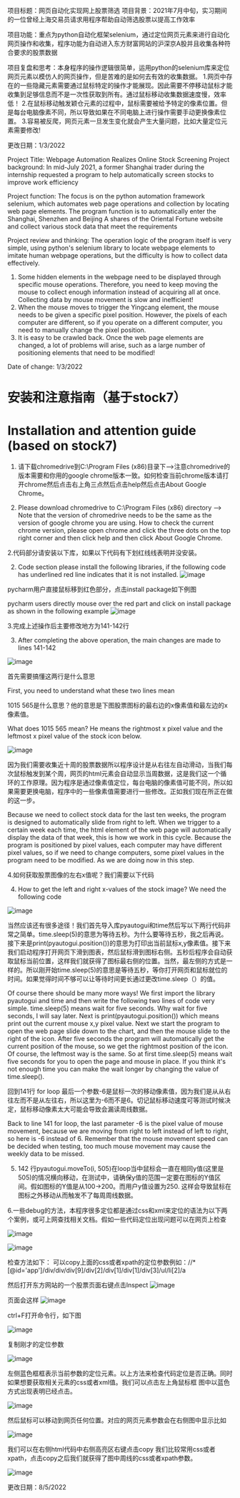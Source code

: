 项目标题：网页自动化实现网上股票筛选
项目背景：2021年7月中旬，实习期间的一位曾经上海交易员请求用程序帮助自动筛选股票以提高工作效率

项目功能：重点为python自动化框架selenium，通过定位网页元素来进行自动化网页操作和收集，程序功能为自动进入东方财富网站的沪深京A股并且收集各种符合要求的股票数据

项目复盘和思考：本身程序的操作逻辑很简单，运用python的selenium库来定位网页元素以模仿人的网页操作，但是苦难的是如何去有效的收集数据。
1.网页中存在的一些隐藏元素需要通过鼠标特定的操作才能展现。因此需要不停移动鼠标才能收集到足够信息而不是一次性获取到所有。通过鼠标移动收集数据速度慢，效率低！
2.在鼠标移动触发颖仓元素的过程中，鼠标需要被给予特定的像素位置。但是每台电脑像素不同，所以导致如果在不同电脑上进行操作需要手动更换像素位置。
3.容易被反爬，网页元素一旦发生变化就会产生大量问题，比如大量定位元素需要修改!

更改日期：1/3/2022

Project Title: Webpage Automation Realizes Online Stock Screening
Project background: In mid-July 2021, a former Shanghai trader during the internship requested a program to help automatically screen stocks to improve work efficiency

Project function: The focus is on the python automation framework selenium, which automates web page operations and collection by locating web page elements. The program function is to automatically enter the Shanghai, Shenzhen and Beijing A shares of the Oriental Fortune website and collect various stock data that meet the requirements

Project review and thinking: The operation logic of the program itself is very simple, using python's selenium library to locate webpage elements to imitate human webpage operations, but the difficulty is how to collect data effectively.
1. Some hidden elements in the webpage need to be displayed through specific mouse operations. Therefore, you need to keep moving the mouse to collect enough information instead of acquiring all at once. Collecting data by mouse movement is slow and inefficient!
2. When the mouse moves to trigger the Yingcang element, the mouse needs to be given a specific pixel position. However, the pixels of each computer are different, so if you operate on a different computer, you need to manually change the pixel position.
3. It is easy to be crawled back. Once the web page elements are changed, a lot of problems will arise, such as a large number of positioning elements that need to be modified!

Date of change: 1/3/2022

# 安装和注意指南（基于stock7）
# Installation and attention guide (based on stock7)
1. 请下载chromedrive到C:\Program Files (x86)目录下-->注意chromedrive的版本需要和你用的google chrome版本一致。如何检查当前chrome版本请打开chrome然后点击右上角三点然后点击help然后点击About Google Chrome。

1. Please download chromedrive to C:\Program Files (x86) directory --> Note that the version of chromedrive needs to be the same as the version of google chrome you are using. How to check the current chrome version, please open chrome and click the three dots on the top right corner and then click help and then click About Google Chrome.


2.代码部分请安装以下库，如果以下代码有下划红线线表明并没安装。

2. Code section please install the following libraries, if the following code has underlined red line indicates that it is not installed.
![image](https://user-images.githubusercontent.com/87624521/183232870-56a2a119-befb-41ae-b182-8aa6dbb81d3d.png)

pycharm用户直接鼠标移到红色部分，点击install package如下例图

pycharm users directly mouse over the red part and click on install package as shown in the following example
![image](https://user-images.githubusercontent.com/87624521/183233082-d41fde85-76c9-4df7-a6f0-f4dfa44422c7.png)

3.完成上述操作后主要修改地方为141-142行

3. After completing the above operation, the main changes are made to lines 141-142

![image](https://user-images.githubusercontent.com/87624521/183233273-54f05517-dece-42da-86cf-f3aeda5fe010.png)

首先需要搞懂这两行是什么意思

First, you need to understand what these two lines mean

1015 565是什么意思？他的意思是下图股票图标的最右边的x像素值和最左边的x像素值。

What does 1015 565 mean? He means the rightmost x pixel value and the leftmost x pixel value of the stock icon below.


![image](https://user-images.githubusercontent.com/87624521/183233388-13e41689-4d86-4bcb-808d-f7c45c6c81ea.png)

因为我们需要收集近十周的股票数据所以程序设计是从右往左自动滑动，当我们每次鼠标触发到某个周，网页的html元素会自动显示当周数据，这是我们这一个循环的工作原理。因为程序是通过像素值定位，每台电脑的像素值可能不同，所以如果需要更换电脑，程序中的一些像素值需要进行一些修改。正如我们现在所正在做的这一步。

Because we need to collect stock data for the last ten weeks, the program is designed to automatically slide from right to left. When we trigger to a certain week each time, the html element of the web page will automatically display the data of that week, this is how we work in this cycle. Because the program is positioned by pixel values, each computer may have different pixel values, so if we need to change computers, some pixel values in the program need to be modified. As we are doing now in this step.

4.如何获取股票图像的左右x值呢？我们需要以下代码

4. How to get the left and right x-values of the stock image? We need the following code

![image](https://user-images.githubusercontent.com/87624521/183233751-8dd3c14a-2f2e-4c0c-b2f7-e4b7a311b23a.png)

当然应该还有很多途径！我们首先导入库pyautogui和time然后写以下两行代码非常之简单。time.sleep(5)的意思为等待五秒。为什么要等待五秒，我之后再说。接下来是print(pyautogui.position())的意思为打印出当前鼠标x,y像素值。接下来我们启动程序打开网页下滑到图表，然后鼠标滑到图标右侧。五秒后程序会自动获取鼠标当前位置，这样我们就获得了图标最右侧的位置。当然，最左侧的方式是一样的。所以刚开始time.sleep(5)的意思是等待五秒，等你打开网页和鼠标就位的时间。如果觉得时间不够可以让等待时间更长通过更改time.sleep（）的值。

Of course there should be many more ways! We first import the library pyautogui and time and then write the following two lines of code very simple. time.sleep(5) means wait for five seconds. Why wait for five seconds, I will say later. Next is print(pyautogui.position()) which means print out the current mouse x,y pixel value. Next we start the program to open the web page slide down to the chart, and then the mouse slide to the right of the icon. After five seconds the program will automatically get the current position of the mouse, so we get the rightmost position of the icon. Of course, the leftmost way is the same. So at first time.sleep(5) means wait five seconds for you to open the page and mouse in place. If you think it's not enough time you can make the wait longer by changing the value of time.sleep().

回到141行 for loop 最后一个参数-6是鼠标一次的移动像素值，因为我们是从从右往左而不是从左往右，所以这里为-6而不是6。切记鼠标移动速度可等测试时候决定，鼠标移动像素太大可能会导致会漏读周线数据。

Back to line 141 for loop, the last parameter -6 is the pixel value of mouse movement, because we are moving from right to left instead of left to right, so here is -6 instead of 6. Remember that the mouse movement speed can be decided when testing, too much mouse movement may cause the weekly data to be missed.

5. 142 行pyautogui.moveTo(i, 505)在loop当中鼠标会一直在相同y值(这里是505)的情况横向移动，在测试中，请确保y值的范围一定要在图标的Y值区间。假如图标的Y值是从100->200。而用户y值设置为250. 这样会导致鼠标在图标之外移动从而触发不了每周周线数据。

6.一些debug的方法，本程序很多定位都是通过css和xml来定位的语法为以下两个案例，或可上网查找相关文档。假如一些代码定位出现问题可以在网页上检查

![image](https://user-images.githubusercontent.com/87624521/183234366-e83a8b2f-5076-4e18-91a8-b3876472b144.png)

![image](https://user-images.githubusercontent.com/87624521/183234373-1035e475-e7da-4a5c-8f7d-c8bafd4b15f9.png)

检查方法如下：
可以copy上面的css或者xpath的定位参数例如：//*[@id='app']/div/div/div[9]/div[2]/div[1]/div[1]/div[3]/ul/li[2]/a

然后打开东方网站的一个股票页面右键点击Inspect
![image](https://user-images.githubusercontent.com/87624521/183234461-c476174b-709d-4cf8-ab36-ef82b387ba58.png)

页面会这样
![image](https://user-images.githubusercontent.com/87624521/183234494-e8a3cea5-6d66-479f-a5bc-f9c356f757b2.png)

ctrl+F打开命令行，如下图

![image](https://user-images.githubusercontent.com/87624521/183234518-5a6cd51b-9d31-4cfb-9726-d1ade5a78763.png)

复制刚才的定位参数

![image](https://user-images.githubusercontent.com/87624521/183234625-884d4de3-a789-4695-825c-29b559865a34.png)

左侧蓝色框框表示当前参数的定位元素。以上方法来检查代码定位是否正确。同时如果想要获取相关元素的css或者xml值。我们可以点击左上角鼠标框
图中以蓝色方式出现表明已经点击。

![image](https://user-images.githubusercontent.com/87624521/183234668-7612e247-1d2c-408c-8046-62bce191a839.png)

然后鼠标可以移动到网页任何位置。对应的网页元素参数会在右侧图中显示比如

![image](https://user-images.githubusercontent.com/87624521/183234737-97a1173e-de9f-43c7-af98-127a90f62014.png)

我们可以在右侧html代码中右侧高亮区右键点击copy 我们比较常用css或者xpath，点击copy之后我们就获得了图中周线的css或者xpath参数。

![image](https://user-images.githubusercontent.com/87624521/183234759-132f6df4-5cb0-4ae1-95ba-2e99e7c367fb.png)

更改日期：8/5/2022





















